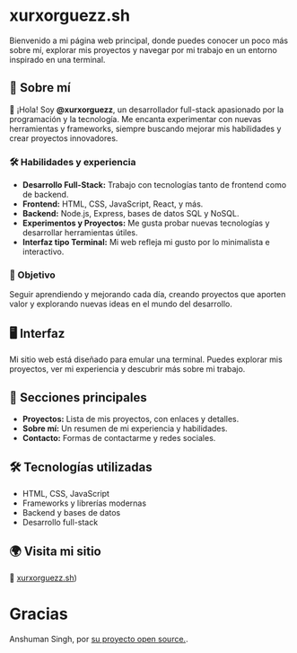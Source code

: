 # xurxorguezz.sh

Bienvenido a mi página web principal, donde puedes conocer un poco más sobre mí, explorar mis proyectos y navegar por mi trabajo en un entorno inspirado en una terminal.

## 🚀 Sobre mí
👋 ¡Hola! Soy **@xurxorguezz**, un desarrollador full-stack apasionado por la programación y la tecnología. Me encanta experimentar con nuevas herramientas y frameworks, siempre buscando mejorar mis habilidades y crear proyectos innovadores.

### 🛠️ Habilidades y experiencia
- **Desarrollo Full-Stack:** Trabajo con tecnologías tanto de frontend como de backend.
- **Frontend:** HTML, CSS, JavaScript, React, y más.
- **Backend:** Node.js, Express, bases de datos SQL y NoSQL.
- **Experimentos y Proyectos:** Me gusta probar nuevas tecnologías y desarrollar herramientas útiles.
- **Interfaz tipo Terminal:** Mi web refleja mi gusto por lo minimalista e interactivo.

### 🎯 Objetivo
Seguir aprendiendo y mejorando cada día, creando proyectos que aporten valor y explorando nuevas ideas en el mundo del desarrollo.

## 🖥️ Interfaz
Mi sitio web está diseñado para emular una terminal. Puedes explorar mis proyectos, ver mi experiencia y descubrir más sobre mi trabajo.

## 📂 Secciones principales
- **Proyectos:** Lista de mis proyectos, con enlaces y detalles.
- **Sobre mí:** Un resumen de mi experiencia y habilidades.
- **Contacto:** Formas de contactarme y redes sociales.

## 🛠️ Tecnologías utilizadas
- HTML, CSS, JavaScript
- Frameworks y librerías modernas
- Backend y bases de datos
- Desarrollo full-stack

## 🌍 Visita mi sitio
🔗 [xurxorguezz.sh](https://xurxorguezz.github.io))

# Gracias

Anshuman Singh, por [su proyecto open source.](https://github.com/rimijoker/Fake_Terminal_Resume_Website).